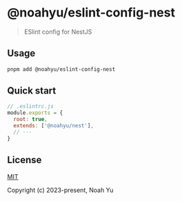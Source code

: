 # @noahyu/eslint-config-nest

> ESlint config for NestJS

## Usage

```bash
pnpm add @noahyu/eslint-config-nest
```

## Quick start

```js
// .eslintrc.js
module.exports = {
  root: true,
  extends: ['@noahyu/nest'],
  // ···
}
```

## License

[MIT](https://opensource.org/licenses/MIT)

Copyright (c) 2023-present, Noah Yu
